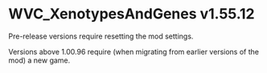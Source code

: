 # WVC_XenotypesAndGenes v1.55.12
 
Pre-release versions require resetting the mod settings.

Versions above 1.00.96 require (when migrating from earlier versions of the mod) a new game.